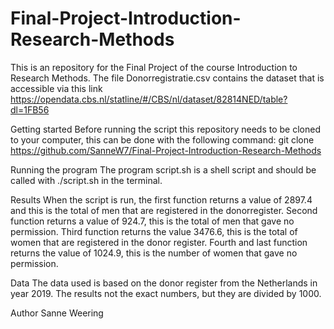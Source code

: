# Final-Project-Introduction-Research-Methods
This is an repository for the Final Project of the course Introduction to Research Methods. The file Donorregistratie.csv contains the dataset that is accessible via this link https://opendata.cbs.nl/statline/#/CBS/nl/dataset/82814NED/table?dl=1FB56

Getting started
Before running the script this repository needs to be cloned to your computer, this can be done with the following command:
git clone https://github.com/SanneW7/Final-Project-Introduction-Research-Methods

Running the program
The program script.sh is a shell script and should be called with ./script.sh in the terminal. 

Results
When the script is run, the first function returns a value of 2897.4 and this is the total of men that are registered in the donorregister. Second function returns a value of 924.7, this is the total of men that gave no permission. Third function returns the value 3476.6, this is the total of women that are registered in the donor register. Fourth and last function returns the value of 1024.9, this is the number of women that gave no permission.

Data
The data used is based on the donor register from the Netherlands in year 2019. The results not the exact numbers, but they are divided by 1000.

Author
Sanne Weering

